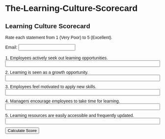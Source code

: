 # The-Learning-Culture-Scorecard<!DOCTYPE html>
<html lang="en">
<head>
    <meta charset="UTF-8">
    <meta name="viewport" content="width=device-width, initial-scale=1.0">
    <title>Learning Culture Scorecard</title>
    <style>
        body { font-family: Arial, sans-serif; margin: 20px; }
        .container { max-width: 600px; margin: auto; }
        .question { margin-bottom: 10px; display: flex; flex-direction: column; }
        .score { font-weight: bold; }
        .result { display: none; margin-top: 20px; padding: 10px; border: 1px solid #ccc; }
    </style>
</head>
<body>
    <div class="container">
        <h2>Learning Culture Scorecard</h2>
        <p>Rate each statement from 1 (Very Poor) to 5 (Excellent).</p>
        <form id="scorecard">
            <label>Email: </label>
            <input type="email" id="email" name="email" required>
            <br><br>
            <div class="question">
                <label>1. Employees actively seek out learning opportunities.</label>
                <input type="number" min="1" max="5" name="q1" required>
            </div>
            <div class="question">
                <label>2. Learning is seen as a growth opportunity.</label>
                <input type="number" min="1" max="5" name="q2" required>
            </div>
            <div class="question">
                <label>3. Employees feel motivated to apply new skills.</label>
                <input type="number" min="1" max="5" name="q3" required>
            </div>
            <div class="question">
                <label>4. Managers encourage employees to take time for learning.</label>
                <input type="number" min="1" max="5" name="q4" required>
            </div>
            <div class="question">
                <label>5. Learning resources are easily accessible and frequently updated.</label>
                <input type="number" min="1" max="5" name="q5" required>
            </div>
            <button type="submit">Calculate Score</button>
        </form>
        <div class="result" id="result">
            <h3>Your Learning Culture Score:</h3>
            <p class="score" id="score"></p>
            <p id="interpretation"></p>
        </div>
    </div>
    <script>
        document.getElementById('scorecard').addEventListener('submit', function(event) {
            event.preventDefault();
            let total = 0;
            let inputs = document.querySelectorAll('input[type="number"]');
            inputs.forEach(input => total += parseInt(input.value));
            let score = (total / (inputs.length * 5)) * 100;
            document.getElementById('score').innerText = score.toFixed(1) + "%";
            
            let interpretation = "";
            if (score < 30) interpretation = "At Risk: Learning is ignored, employees resist change.";
            else if (score < 50) interpretation = "Weak: Learning exists but lacks impact.";
            else if (score < 70) interpretation = "Developing: Improving but needs stronger leadership support.";
            else if (score < 85) interpretation = "Strong: Learning is valued and aligned with business goals.";
            else interpretation = "High-Performance: Learning drives innovation and competitive advantage.";
            
            document.getElementById('interpretation').innerText = interpretation;
            document.getElementById('result').style.display = 'block';
            
            // Capture Email and Score
            let email = document.getElementById('email').value;
            fetch('https://your-server-endpoint.com/capture-email', {
                method: 'POST',
                headers: { 'Content-Type': 'application/json' },
                body: JSON.stringify({ email: email, score: score.toFixed(1) })
            });
        });
    </script>
</body>
</html>
